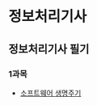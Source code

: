 # 정보처리기사
## 정보처리기사 필기
### 1과목
- [소프트웨어 생명주기](https://github.com/sieunp06/TIL/blob/main/%EC%A0%95%EB%B3%B4%EC%B2%98%EB%A6%AC%EA%B8%B0%EC%82%AC/%EC%A0%95%EB%B3%B4%EC%B2%98%EB%A6%AC%EA%B8%B0%EC%82%AC%20%ED%95%84%EA%B8%B0/%EC%86%8C%ED%94%84%ED%8A%B8%EC%9B%A8%EC%96%B4-%EC%83%9D%EB%AA%85%EC%A3%BC%EA%B8%B0.md)